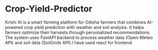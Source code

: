 # Crop-Yield-Predictor
Krishi AI is a smart farming platform for Odisha farmers that combines AI-powered crop yield prediction with weather and soil analysis. It helps farmers optimize their harvests through personalized recommendations. The system uses FastAPI backend to process weather data (Open-Meteo API) and soil data (SoilGrids API).I have used react for frontend.
